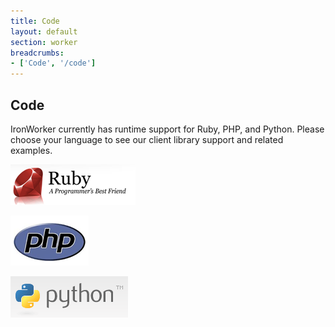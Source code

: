 ```yaml
---
title: Code
layout: default
section: worker
breadcrumbs:
- ['Code', '/code']
---
```


## Code

IronWorker currently has runtime support for Ruby, PHP, and Python. Please choose your language to see
our client library support and related examples.

[![Ruby](/images/ruby.png "Ruby")](/worker/code/ruby)


[![PHP](/images/php.png "PHP")](/worker/code/php)


[![Python](/images/python.png "Python")](/worker/code/python)


